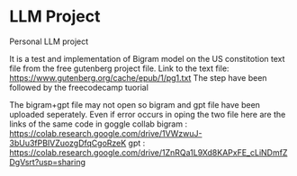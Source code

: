 # LLM Project
Personal LLM project

It is a test and implementation of Bigram model on the US constitotion text file from the free gutenberg project file. Link to the text file: https://www.gutenberg.org/cache/epub/1/pg1.txt
The step have been followed by the freecodecamp tuorial


The bigram+gpt file may not open so bigram and gpt file have been uploaded seperately.
Even if error occurs in oping the two file here are the links of the same code in goggle collab
bigram :  https://colab.research.google.com/drive/1VWzwuJ-3bUu3fPBIVZuozgDfqCgoRzeK
gpt :  https://colab.research.google.com/drive/1ZnRQa1L9Xd8KAPxFE_cLiNDmfZDgVsrt?usp=sharing
